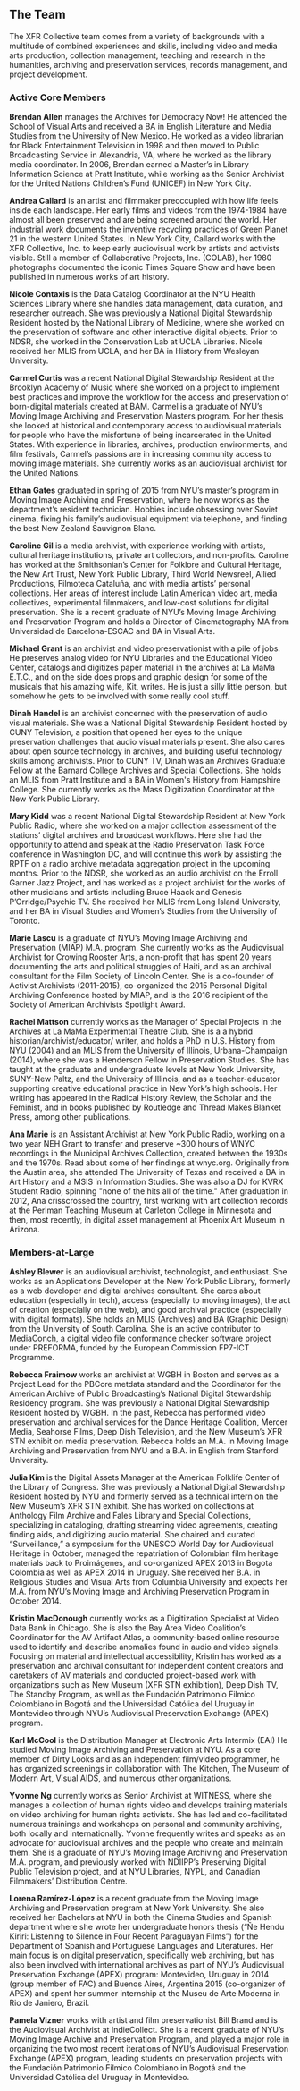 ## The Team

The XFR Collective team comes from a variety of backgrounds with a multitude of combined experiences and skills, including  video and media arts production, collection management, teaching and research in the humanities, archiving and preservation services, records management, and project development.

### Active Core Members

**Brendan Allen** manages the Archives for Democracy Now! He attended the School of Visual Arts and received a BA in English Literature and Media Studies from the University of New Mexico. He worked as a video librarian for Black Entertainment Television in 1998 and then moved to Public Broadcasting Service in Alexandria, VA, where he worked as the library media coordinator. In 2006, Brendan earned a Master’s in Library Information Science at Pratt Institute, while working as the Senior Archivist for the United Nations Children’s Fund (UNICEF) in New York City.

**Andrea Callard** is an artist and filmmaker preoccupied with how life feels inside each landscape. Her early films and videos from the 1974-1984 have almost all been preserved and are being screened around the world. Her industrial work documents the inventive recycling practices of Green Planet 21 in the western United States. In New York City, Callard works with the XFR Collective, Inc. to keep early audiovisual work by artists and activists visible. Still a member of Collaborative Projects, Inc. (COLAB), her 1980 photographs documented the iconic Times Square Show and have been published in numerous works of art history.

**Nicole Contaxis** is the Data Catalog Coordinator at the NYU Health Sciences Library where she handles data management, data curation, and researcher outreach. She was previously a National Digital Stewardship Resident hosted by the National Library of Medicine, where she worked on the preservation of software and other interactive digital objects. Prior to NDSR, she worked in the Conservation Lab at UCLA Libraries. Nicole received her MLIS from UCLA, and her BA in History from Wesleyan University.

**Carmel Curtis** was a recent National Digital Stewardship Resident at the Brooklyn Academy of Music where she worked on a project to implement best practices and improve the workflow for the access and preservation of born-digital materials created at BAM. Carmel is a graduate of NYU’s Moving Image Archiving and Preservation Masters program. For her thesis she looked at historical and contemporary access to audiovisual materials for people who have the misfortune of being incarcerated in the United States. With experience in libraries, archives, production environments, and film festivals, Carmel’s passions are in increasing community access to moving image materials. She currently works as an audiovisual archivist for the United Nations.

**Ethan Gates** graduated in spring of 2015 from NYU’s master’s program in Moving Image Archiving and Preservation, where he now works as the department’s resident technician. Hobbies include obsessing over Soviet cinema, fixing his family’s audiovisual equipment via telephone, and finding the best New Zealand Sauvignon Blanc.

**Caroline Gil** is a media archivist, with experience working with artists, cultural heritage institutions, private art collectors, and non-profits. Caroline has worked at the Smithsonian’s Center for Folklore and Cultural Heritage, the New Art Trust, New York Public Library, Third World Newsreel, Allied Productions, Filmoteca Cataluña, and with media artists’ personal collections. Her areas of interest include Latin American video art, media collectives, experimental filmmakers, and low-cost solutions for digital preservation. She is a recent graduate of NYU’s Moving Image Archiving and Preservation Program and holds a Director of Cinematography MA from Universidad de Barcelona-ESCAC and BA in Visual Arts.

**Michael Grant** is an archivist and video preservationist with a pile of jobs.  He preserves analog video for NYU Libraries and the Educational Video Center, catalogs and digitizes paper material in the archives at La MaMa E.T.C., and on the side does props and graphic design for some of the musicals that his amazing wife, Kit, writes.  He is just a silly little person, but somehow he gets to be involved with some really cool stuff.

**Dinah Handel** is an archivist concerned with the preservation of audio visual materials. She was a National Digital Stewardship Resident hosted by CUNY Television, a position that opened her eyes to the unique preservation challenges that audio visual materials present. She also cares about open source technology in archives, and building useful technology skills among archivists. Prior to CUNY TV, Dinah was an Archives Graduate Fellow at the Barnard College Archives and Special Collections. She holds an MLIS from Pratt Institute and a BA in Women's History from Hampshire College. She currently works as the Mass Digitization Coordinator at the New York Public Library.

**Mary Kidd** was a recent National Digital Stewardship Resident at New York Public Radio, where she worked on a major collection assessment of the stations’ digital archives and broadcast workflows.  Here she had the opportunity to attend and speak at the Radio Preservation Task Force conference in Washington DC, and will continue this work by assisting the RPTF on a radio archive metadata aggregation project in the upcoming months.  Prior to the NDSR, she worked as an audio archivist on the Erroll Garner Jazz Project, and has worked as a project archivist for the works of other musicians and artists including Bruce Haack and Genesis P’Orridge/Psychic TV.  She received her MLIS from Long Island University, and her BA in Visual Studies and Women’s Studies from the University of Toronto.

**Marie Lascu** is a graduate of NYU’s Moving Image Archiving and Preservation (MIAP) M.A. program. She currently works as the Audiovisual Archivist for Crowing Rooster Arts, a non-profit that has spent 20 years documenting the arts and political struggles of Haiti, and as an archival consultant for the Film Society of Lincoln Center. She is a co-founder of Activist Archivists (2011-2015), co-organized the 2015 Personal Digital Archiving Conference hosted by MIAP, and is the 2016 recipient of the Society of American Archivists Spotlight Award.

**Rachel Mattson** currently works as the Manager of Special Projects in the Archives at La MaMa Experimental Theatre Club. She is a  a hybrid historian/archivist/educator/ writer, and holds a PhD in U.S. History from NYU (2004) and an MLIS from the University of Illinois, Urbana-Champaign (2014), where she was a Henderson Fellow in Preservation Studies. She has taught at the graduate and undergraduate levels at New York University, SUNY-New Paltz, and the University of Illinois, and as a teacher-educator supporting creative educational practice in New York’s high schools. Her writing has appeared in the Radical History Review, the Scholar and the Feminist, and in books published by Routledge and Thread Makes Blanket Press, among other publications.

**Ana Marie** is an Assistant Archivist at New York Public Radio, working on a two year NEH Grant to transfer and preserve ~300 hours of WNYC recordings in the Municipal Archives Collection, created between the 1930s and the 1970s. Read about some of her findings at wnyc.org. Originally from the Austin area, she attended The University of Texas and received a BA in Art History and a MSIS in Information Studies. She was also a DJ for KVRX Student Radio, spinning "none of the hits all of the time." After graduation in 2012, Ana crisscrossed the country, first working with art collection records at the Perlman Teaching Museum at Carleton College in Minnesota and then, most recently, in digital asset management at Phoenix Art Museum in Arizona.

### Members-at-Large

**Ashley Blewer** is an audiovisual archivist, technologist, and enthusiast. She works as an Applications Developer at the New York Public Library, formerly as a web developer and digital archives consultant. She cares about education (especially in tech), access (especially to moving images), the act of creation (especially on the web), and good archival practice (especially with digital formats). She holds an MLIS (Archives) and BA (Graphic Design) from the University of South Carolina. She is an active contributor to MediaConch, a digital video file conformance checker software project under PREFORMA, funded by the European Commission FP7-ICT Programme.

**Rebecca Fraimow** works an archivist at WGBH in Boston and serves as a Project Lead for the PBCore metdata standard and the Coordinator for the American Archive of Public Broadcasting’s National Digital Stewardship Residency program. She was previously a National Digital Stewardship Resident hosted by WGBH.  In the past, Rebecca has performed video preservation and archival services for the Dance Heritage Coalition, Mercer Media, Seahorse Films, Deep Dish Television, and the New Museum’s XFR STN exhibit on media preservation. Rebecca holds an M.A. in Moving Image Archiving and Preservation from NYU and a B.A. in English from Stanford University.

**Julia Kim** is the Digital Assets Manager at the American Folklife Center of the Library of Congress. She was previously a National Digital Stewardship Resident hosted by NYU and formerly served as a technical intern on the New Museum’s XFR STN exhibit. She has worked on collections at Anthology Film Archive and Fales Library and Special Collections, specializing in cataloging, drafting streaming video agreements, creating finding aids, and digitizing audio material. She chaired and curated “Surveillance,” a symposium for the UNESCO World Day for Audiovisual Heritage in October, managed the repatriation of Colombian film heritage materials back to Proimágenes, and co-organized APEX 2013 in Bogota Colombia as well as APEX 2014 in Uruguay. She received her B.A. in Religious Studies and Visual Arts from Columbia University and expects her M.A. from NYU’s Moving Image and Archiving Preservation Program in October 2014.

**Kristin MacDonough** currently works as a Digitization Specialist at Video Data Bank in Chicago.  She is also the Bay Area Video Coalition’s Coordinator for the AV Artifact Atlas, a community-based online resource used to identify and describe anomalies found in audio and video signals. Focusing on material and intellectual accessibility, Kristin has worked as a preservation and archival consultant for independent content creators and caretakers of AV materials and conducted project-based work with organizations such as New Museum (XFR STN exhibition), Deep Dish TV, The Standby Program, as well as the Fundación Patrimonio Filmico Colombiano in Bogotá and the Universidad Católica del Uruguay in Montevideo through NYU’s Audiovisual Preservation Exchange (APEX) program.

**Karl McCool** is the Distribution Manager at Electronic Arts Intermix (EAI)  He studied Moving Image Archiving and Preservation at NYU. As a core member of Dirty Looks and as an independent film/video programmer, he has organized screenings in collaboration with The Kitchen, The Museum of Modern Art, Visual AIDS, and numerous other organizations.

**Yvonne Ng** currently works as Senior Archivist at WITNESS, where she manages a collection of human rights video and develops training materials on video archiving for human rights activists. She has led and co-facilitated numerous trainings and workshops on personal and community archiving, both locally and internationally. Yvonne frequently writes and speaks as an advocate for audiovisual archives and the people who create and maintain them. She is a graduate of NYU’s Moving Image Archiving and Preservation M.A. program, and previously worked with NDIIPP’s Preserving Digital Public Television project, and at NYU Libraries, NYPL, and Canadian Filmmakers’ Distribution Centre.

**Lorena Ramírez-López** is a recent graduate from the Moving Image Archiving and Preservation program at New York University. She also received her Bachelors at NYU in both the Cinema Studies and Spanish department where she wrote her undergraduate honors thesis (“Ñe Hendu Kiriri: Listening to Silence in Four Recent Paraguayan Films”) for the Department of Spanish and Portuguese Languages and Literatures. Her main focus is on digital preservation, specifically web archiving, but has also been involved with international archives as part of NYU’s Audiovisual Preservation Exchange (APEX) program: Montevideo, Uruguay in 2014 (group member of FAC) and Buenos Aires, Argentina 2015 (co-organizer of APEX) and spent her summer internship at the Museu de Arte Moderna in Rio de Janiero, Brazil.

**Pamela Vizner** works with artist and film preservationist Bill Brand and is the Audiovisual Archivist at IndieCollect.  She is a recent graduate of NYU’s Moving Image Archive and Preservation Program, and played a major role in organizing the two most recent iterations of NYU’s Audiovisual Preservation Exchange (APEX) program, leading students on preservation projects with the Fundación Patrimonio Filmico Colombiano in Bogotá and the Universidad Católica del Uruguay in Montevideo.
